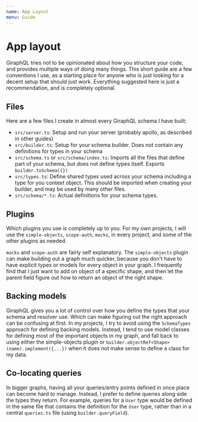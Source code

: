 ```yaml
---
name: App Layout
menu: Guide
---
```


# App layout

GiraphQL tries not to be opinionated about how you structure your code, and provides multiple ways
of doing many things. This short guide are a few conventions I use, as a starting place for anyone
who is just looking for a decent setup that should just work. Everything suggested here is just a
recommendation, and is completely optional.

## Files

Here are a few files I create in almost every GiraphQL schema I have built:

- `src/server.ts`: Setup and run your server (probably apollo, as described in other guides)
- `src/builder.ts`: Setup for your schema builder. Does not contain any definitions for types in
  your schema
- `src/schema.ts` or `src/schema/index.ts`: Imports all the files that define part of your schema,
  but does not define types itself. Exports `builder.toSchema({})`
- `src/types.ts`: Define shared types used across your schema including a type for you context
  object. This should be imported when creating your builder, and may be used by many other files.
- `src/schema/*.ts`: Actual definitions for your schema types.

## Plugins

Which plugins you use is completely up to you. For my own projects, I will use the `simple-objects`,
`scope-auth`, `mocks`, in every project, and some of the other plugins as needed.

`mocks` and `scope-auth` are fairly self explanatory. The `simple-objects` plugin can make building
out a graph much quicker, because you don't have to have explicit types or models for every object
in your graph. I frequently find that I just want to add on object of a specific shape, and then let
the parent field figure out how to return an object of the right shape.

## Backing models

GiraphQL gives you a lot of control over how you define the types that your schema and resolver use.
Which can make figuring out the right approach can be confusing at first. In my projects, I try to
avoid using the `SchemaTypes` approach for defining backing models. Instead, I tend to use model
classes for defining most of the important objects in my graph, and fall back to using either the
simple-objects plugin or `builder.objectRef<Shape>(name).implement({...})` when it does not make
sense to define a class for my data.

## Co-locating queries

In bigger graphs, having all your queries/entry points defined in once place can become hard to
manage. Instead, I prefer to define queries along side the types they return. For example, queries
for a `User` type would be defined in the same file that contains the definition for the `User`
type, rather than in a central `queries.ts` file (using `builder.queryField`).
